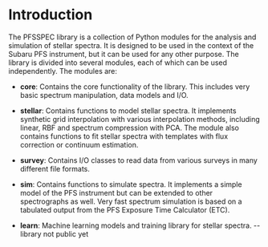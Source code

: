 # Introduction

The PFSSPEC library is a collection of Python modules for the analysis and simulation of stellar spectra. It is designed to be used in the context of the Subaru PFS instrument, but it can be used for any other purpose. The library is divided into several modules, each of which can be used independently. The modules are:

* **core**: Contains the core functionality of the library. This includes very basic spectrum manipulation, data models and I/O.

* **stellar**: Contains functions to model stellar spectra. It implements  synthetic grid interpolation with various interpolation methods, including linear, RBF and spectrum compression with PCA. The module also contains functions to fit stellar spectra with templates with flux correction or continuum estimation.

* **survey**: Contains I/O classes to read data from various surveys in many different file formats.

* **sim**: Contains functions to simulate spectra. It implements a simple model of the PFS instrument but can be extended to other spectrographs as well. Very fast spectrum simulation is based on a tabulated output from the PFS Exposure Time Calculator (ETC).

* **learn**: Machine learning models and training library for stellar spectra. -- library not public yet

